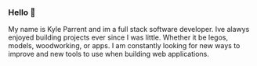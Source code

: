 ### Hello 👋

<!--
**kyleParrent/kyleParrent** is a ✨ _special_ ✨ repository because its `README.md` (this file) appears on your GitHub profile.

Here are some ideas to get you started:

- 🔭 I’m currently working on ...
- 🌱 I’m currently learning ...
- 👯 I’m looking to collaborate on ...
- 🤔 I’m looking for help with ...
- 💬 Ask me about ...
- 📫 How to reach me: ...
- 😄 Pronouns: ...
- ⚡ Fun fact: ...
-->
My name is Kyle Parrent and im a full stack software developer. Ive alawys enjoyed building projects ever since I was little. Whether it be legos, models, woodworking, or apps. I am constantly looking for new ways to improve and new tools to use when building web applications.
